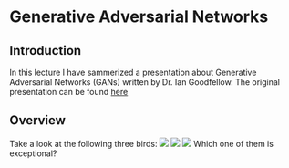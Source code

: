 # Generative Adversarial Networks

## Introduction
In this lecture I have sammerized a presentation about Generative Adversarial Networks (GANs) written by Dr. Ian Goodfellow. The original presentation can be found [here](files/generative_adversarial_networks.pdf)

## Overview
Take a look at the following three birds:
![](/files/bird1.jpg)
![](/files/bird2.jpg)
![](/files/bird3.jpg)
Which one of them is exceptional?

